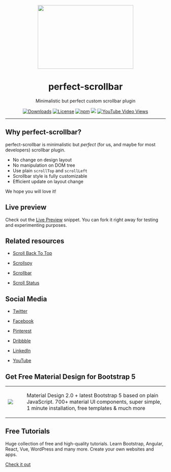 <p align="center">
  <a href="https://perfectscrollbar.com/?utm_source=GitHub&utm_medium=PerfectScrollbar">
    <img src="https://perfectscrollbar.com/logo2.png" width="300" height="200">
  </a>
</p>

<h1 align="center">perfect-scrollbar</h1>

<p align="center">Minimalistic but perfect custom scrollbar plugin<p>


<p align="center">
  <a href="https://npmcharts.com/compare/perfect-scrollbar?minimal=true"><img src="https://img.shields.io/npm/dm/perfect-scrollbar.svg" alt="Downloads"></a>
  <a href="https://github.com/mdbootstrap/bootstrap-material-design/blob/master/License.pdf"><img src="https://img.shields.io/badge/license-MIT-green.svg" alt="License"></a>
  <a href="https://badge.fury.io/js/perfect-scrollbar"><img src="https://badge.fury.io/js/perfect-scrollbar.svg" alt="npm"></a>
<a href="https://twitter.com/intent/tweet/?text=Thanks+@mdbootstrap+for+maintaining+amazing+and+free+Perfect+Scrollbar+Plugin%20https://perfectscrollbar.com/&hashtags=javascript,code,webdesign,bootstrap"><img src="https://img.shields.io/twitter/url/http/shields.io.svg?style=social&label=Let%20us%20know%20you%20were%20here%21&"></a>
<a href="https://www.youtube.com/watch?v=c9B4TPnak1A"><img alt="YouTube Video Views" src="https://img.shields.io/youtube/views/c9B4TPnak1A?label=Bootstrap%205%20Tutorial%20Views&style=social"></a>
</p>

________



## Why perfect-scrollbar?

perfect-scrollbar is minimalistic but *perfect* (for us, and maybe for most
developers) scrollbar plugin.

* No change on design layout
* No manipulation on DOM tree
* Use plain `scrollTop` and `scrollLeft`
* Scrollbar style is fully customizable
* Efficient update on layout change

We hope you will love it!

## Live preview

Check out the [Live Preview](https://mdbootstrap.com/snippets/standard/marveluck/3498209?utm_source=GitHub&utm_medium=PerfectScrollbar) snippet. You can fork it right away for testing and experimenting purposes.



## Related resources


- [Scroll Back To Top](https://mdbootstrap.com/docs/standard/extended/back-to-top/?utm_source=GitHub&utm_medium=PerfectScrollbar)

- [Scrollspy](https://mdbootstrap.com/docs/standard/navigation/scrollspy/?utm_source=GitHub&utm_medium=PerfectScrollbar)

- [Scrollbar](https://mdbootstrap.com/docs/standard/methods/scrollbar/)

- [Scroll Status](https://mdbootstrap.com/docs/standard/plugins/scroll-status/?utm_source=GitHub&utm_medium=PerfectScrollbar)

## Social Media

 - [Twitter](https://twitter.com/MDBootstrap)

 - [Facebook](https://www.facebook.com/mdbootstrap)

 - [Pinterest](https://pl.pinterest.com/mdbootstrap)

 - [Dribbble](https://dribbble.com/mdbootstrap)

 - [LinkedIn](https://www.linkedin.com/company/material-design-for-bootstrap)

 - [YouTube](https://www.youtube.com/channel/UC5CF7mLQZhvx8O5GODZAhdA)

## Get Free Material Design for Bootstrap 5

<table>
  <tbody>
    <tr>
      <td>
          <a href="https://mdbootstrap.com/docs/standard/" alt="Bootstrap 5" rel="dofollow">
          		<img src="https://mdbcdn.b-cdn.net/wp-content/themes/mdbootstrap4/content/en/_mdb5/standard/pro/_main/assets/mdb5-about-v2.jpg">
          </a>
      </td>
      <td>
        <ul style="list-style-type:none;">
        <li>Material Design 2.0 + latest Bootstrap 5 based on plain JavaScript. 700+ material UI components, super simple, 1 minute installation, free templates & much more</li>
</ul>
      </td>
    </tr>
   </tbody>
</table>

## Free Tutorials

Huge collection of free and high-quality tutorials. Learn Bootstrap, Angular, React, Vue, WordPress and many more. Create your own websites and apps.


[Check it out](https://www.youtube.com/c/Mdbootstrap)
